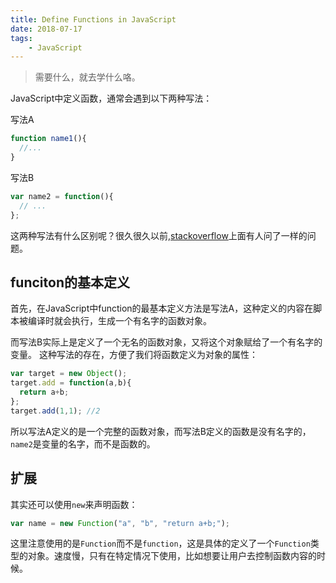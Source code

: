 ```yaml
---
title: Define Functions in JavaScript
date: 2018-07-17
tags: 
    - JavaScript
---
```


> 需要什么，就去学什么咯。

JavaScript中定义函数，通常会遇到以下两种写法：

写法A
```JavaScript
function name1(){
  //...
}
```
写法B
```JavaScript
var name2 = function(){
  // ...
};
```


这两种写法有什么区别呢？很久很久以前,[stackoverflow][stackoverflow]上面有人问了一样的问题。

## funciton的基本定义
首先，在JavaScript中function的最基本定义方法是写法A，这种定义的内容在脚本被编译时就会执行，生成一个有名字的函数对象。

而写法B实际上是定义了一个无名的函数对象，又将这个对象赋给了一个有名字的变量。
这种写法的存在，方便了我们将函数定义为对象的属性：
```JavaScript
var target = new Object();
target.add = function(a,b){
  return a+b;
};
target.add(1,1); //2
```

所以写法A定义的是一个完整的函数对象，而写法B定义的函数是没有名字的，`name2`是变量的名字，而不是函数的。

## 扩展
其实还可以使用`new`来声明函数：
```JavaScript
var name = new Function("a", "b", "return a+b;");
```
这里注意使用的是`Function`而不是`function`，这是具体的定义了一个`Function`类型的对象。速度慢，只有在特定情况下使用，比如想要让用户去控制函数内容的时候。



[tips]:https://www.permadi.com/tutorial/jsFunc/index.html

[stackoverflow]:https://stackoverflow.com/questions/336859/var-functionname-function-vs-function-functionname